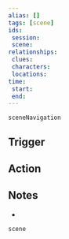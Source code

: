 ```yaml
---
alias: []
tags: [scene]
ids: 
 session:  
 scene: 
relationships:   
 clues: 
 characters: 
 locations: 
time: 
 start: 
 end: 
---
```

```RpgManager
sceneNavigation
```

## Trigger


## Action


## Notes
- 

```RpgManager
scene
```